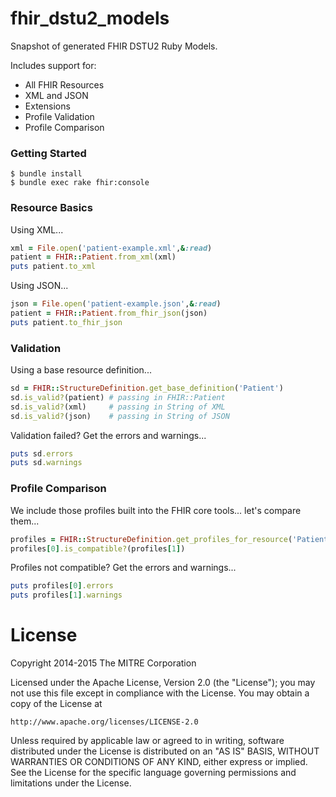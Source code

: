 fhir_dstu2_models
=================

Snapshot of generated FHIR DSTU2 Ruby Models.

Includes support for:
* All FHIR Resources
* XML and JSON
* Extensions
* Profile Validation
* Profile Comparison

### Getting Started

    $ bundle install
    $ bundle exec rake fhir:console

### Resource Basics

Using XML...
```ruby
xml = File.open('patient-example.xml',&:read)
patient = FHIR::Patient.from_xml(xml)
puts patient.to_xml
```
Using JSON...
```ruby
json = File.open('patient-example.json',&:read)
patient = FHIR::Patient.from_fhir_json(json)
puts patient.to_fhir_json
```
### Validation

Using a base resource definition...
```ruby
sd = FHIR::StructureDefinition.get_base_definition('Patient')
sd.is_valid?(patient) # passing in FHIR::Patient
sd.is_valid?(xml)     # passing in String of XML
sd.is_valid?(json)    # passing in String of JSON
```
Validation failed? Get the errors and warnings...
```ruby
puts sd.errors
puts sd.warnings
```
### Profile Comparison

We include those profiles built into the FHIR core tools... let's compare them...
```ruby
profiles = FHIR::StructureDefinition.get_profiles_for_resource('Patient')
profiles[0].is_compatible?(profiles[1])
```
Profiles not compatible? Get the errors and warnings...
```ruby
puts profiles[0].errors
puts profiles[1].warnings
```
# License

Copyright 2014-2015 The MITRE Corporation

Licensed under the Apache License, Version 2.0 (the "License");
you may not use this file except in compliance with the License.
You may obtain a copy of the License at

    http://www.apache.org/licenses/LICENSE-2.0

Unless required by applicable law or agreed to in writing, software
distributed under the License is distributed on an "AS IS" BASIS,
WITHOUT WARRANTIES OR CONDITIONS OF ANY KIND, either express or implied.
See the License for the specific language governing permissions and
limitations under the License.
